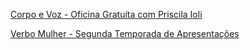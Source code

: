 [Corpo e Voz - Oficina Gratuíta com Priscila Ioli](https://www.google.com)

[Verbo Mulher - Segunda Temporada de Apresentações](https://www.google.com)
